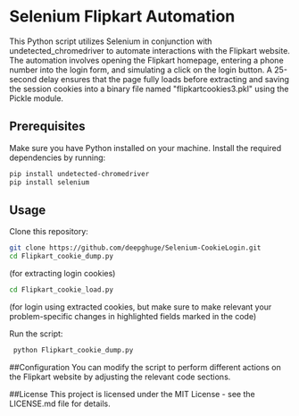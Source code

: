 # Selenium Flipkart Automation

This Python script utilizes Selenium in conjunction with undetected_chromedriver to automate interactions with the Flipkart website. The automation involves opening the Flipkart homepage, entering a phone number into the login form, and simulating a click on the login button. A 25-second delay ensures that the page fully loads before extracting and saving the session cookies into a binary file named "flipkartcookies3.pkl" using the Pickle module.

## Prerequisites

Make sure you have Python installed on your machine. Install the required dependencies by running:

```bash
pip install undetected-chromedriver
pip install selenium
```

## Usage
Clone this repository: 
```bash
git clone https://github.com/deepghuge/Selenium-CookieLogin.git
cd Flipkart_cookie_dump.py
```
(for extracting login cookies)
```bash
cd Flipkart_cookie_load.py
```
(for login using extracted cookies, but make sure to make relevant your problem-specific changes in highlighted fields marked in the code)

 Run the script:
```bash
 python Flipkart_cookie_dump.py
```
 ##Configuration
 You can modify the script to perform different actions on the Flipkart website by adjusting the relevant code sections.


 ##License
 This project is licensed under the MIT License - see the LICENSE.md file for details.
